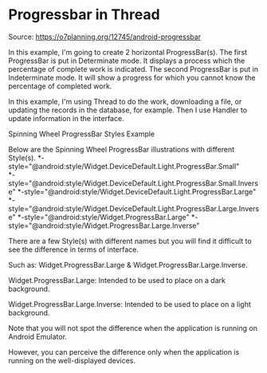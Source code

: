 # Progressbar in Thread

Source: https://o7planning.org/12745/android-progressbar

In this example, I'm going to create 2 horizontal ProgressBar(s).
The first ProgressBar is put in Determinate mode. It displays a process which the percentage of complete work is indicated.
The second ProgressBar is put in Indeterminate mode. It will show a progress for which you cannot know the percentage of completed work.

In this example, I'm using Thread to do the work, downloading a file, or updating the records in the database, for example. 
Then I use Handler to update information in the interface.

Spinning Wheel ProgressBar Styles Example

Below are the Spinning Wheel ProgressBar illustrations with different Style(s).
*-style="@android:style/Widget.DeviceDefault.Light.ProgressBar.Small"  
*-style="@android:style/Widget.DeviceDefault.Light.ProgressBar.Small.Inverse"
*-style="@android:style/Widget.DeviceDefault.Light.ProgressBar.Large"
*-style="@android:style/Widget.DeviceDefault.Light.ProgressBar.Large.Inverse"
*-style="@android:style/Widget.ProgressBar.Large"
*-style="@android:style/Widget.ProgressBar.Large.Inverse"

There are a few Style(s) with different names but you will find it difficult to see the difference in terms of interface. 

Such as: Widget.ProgressBar.Large & Widget.ProgressBar.Large.Inverse.

Widget.ProgressBar.Large: Intended to be used to place on a dark background.

Widget.ProgressBar.Large.Inverse: Intended to be used to place on a light background.

Note that you will not spot the difference when the application is running on Android Emulator. 

However, you can perceive the difference only when the application is running on the well-displayed devices.



